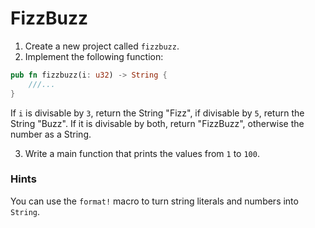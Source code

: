 # FizzBuzz

1. Create a new project called `fizzbuzz`.
2. Implement the following function:

```rust
pub fn fizzbuzz(i: u32) -> String {
    ///...
}
```

If `i` is divisable by `3`, return the String "Fizz", if divisable by `5`, return the String "Buzz". If it is divisable by both, return "FizzBuzz", otherwise the number as a String.

3. Write a main function that prints the values from `1` to `100`.

### Hints

You can use the `format!` macro to turn string literals and numbers into `String`.
